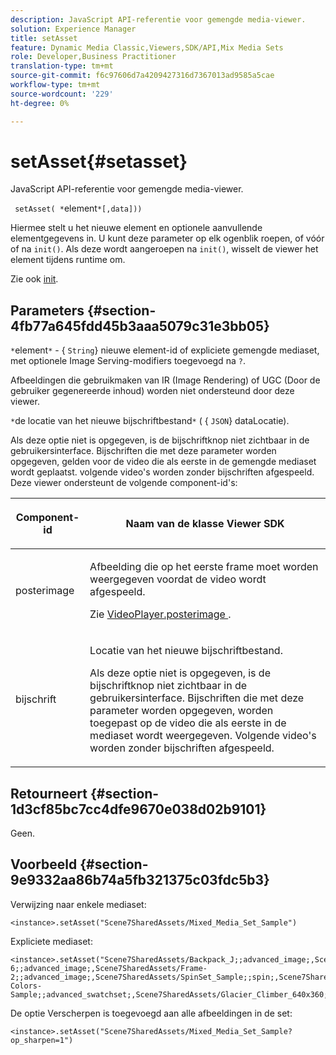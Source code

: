 ```yaml
---
description: JavaScript API-referentie voor gemengde media-viewer.
solution: Experience Manager
title: setAsset
feature: Dynamic Media Classic,Viewers,SDK/API,Mix Media Sets
role: Developer,Business Practitioner
translation-type: tm+mt
source-git-commit: f6c97606d7a4209427316d7367013ad9585a5cae
workflow-type: tm+mt
source-wordcount: '229'
ht-degree: 0%

---
```



# setAsset{#setasset}

JavaScript API-referentie voor gemengde media-viewer.

` setAsset( *`element`*[,data]))`

Hiermee stelt u het nieuwe element en optionele aanvullende elementgegevens in. U kunt deze parameter op elk ogenblik roepen, of vóór of na `init()`. Als deze wordt aangeroepen na `init()`, wisselt de viewer het element tijdens runtime om.

Zie ook [init](../../../c-html5-s7-aem-asset-viewers/c-html5-mixedmedia-viewer-about/c-html5-mixedmedia-viewer-javascriptapiref/r-html5-mixedmedia-javascriptapiref-init.md#reference-bb4428c155e541b79797f96e17c068ae).

## Parameters {#section-4fb77a645fdd45b3aaa5079c31e3bb05}

`*`element`*` - { `String`} nieuwe element-id of expliciete gemengde mediaset, met optionele Image Serving-modifiers toegevoegd na  `?`.

Afbeeldingen die gebruikmaken van IR (Image Rendering) of UGC (Door de gebruiker gegenereerde inhoud) worden niet ondersteund door deze viewer.

`*`de locatie van het nieuwe bijschriftbestand`*`  ( { `JSON`} dataLocatie).

Als deze optie niet is opgegeven, is de bijschriftknop niet zichtbaar in de gebruikersinterface. Bijschriften die met deze parameter worden opgegeven, gelden voor de video die als eerste in de gemengde mediaset wordt geplaatst. volgende video&#39;s worden zonder bijschriften afgespeeld. Deze viewer ondersteunt de volgende component-id&#39;s:

<table id="table_7B5DD9303EF44ADD847B13FFEAD135D9"> 
 <thead> 
  <tr> 
   <th colname="col1" class="entry"> <p>Component-id </p> </th> 
   <th colname="col2" class="entry"> <p>Naam van de klasse Viewer SDK </p> </th> 
  </tr> 
 </thead>
 <tbody> 
  <tr> 
   <td colname="col1"> <p> <span class="codeph"> posterimage  </span> </p> </td> 
   <td colname="col2"> <p>Afbeelding die op het eerste frame moet worden weergegeven voordat de video wordt afgespeeld. </p> <p>Zie <a href="../../../c-html5-s7-aem-asset-viewers/c-html5-mixedmedia-viewer-about/r-html5-mixedmedia-viewer-config-attrib/r-html5-mixedmedia-viewer-config-attrib-videoplayer-posterimage.md#reference-f424ad0f278b4d14b86ea55e3a73c52b" format="dita" scope="local"> VideoPlayer.posterimage </a>. </p> </td> 
  </tr> 
  <tr> 
   <td colname="col1"> <p> <span class="codeph"> bijschrift  </span> </p> </td> 
   <td colname="col2"> <p> Locatie van het nieuwe bijschriftbestand. </p> <p>Als deze optie niet is opgegeven, is de bijschriftknop niet zichtbaar in de gebruikersinterface. Bijschriften die met deze parameter worden opgegeven, worden toegepast op de video die als eerste in de mediaset wordt weergegeven. Volgende video's worden zonder bijschriften afgespeeld. </p> </td> 
  </tr> 
 </tbody> 
</table>

## Retourneert {#section-1d3cf85bc7cc4dfe9670e038d02b9101}

Geen.

## Voorbeeld {#section-9e9332aa86b74a5fb321375c03fdc5b3}

Verwijzing naar enkele mediaset:

```
<instance>.setAsset("Scene7SharedAssets/Mixed_Media_Set_Sample")
```

Expliciete mediaset:

```
<instance>.setAsset("Scene7SharedAssets/Backpack_J;;advanced_image;,Scene7SharedAssets/Frame-6;;advanced_image;,Scene7SharedAssets/Frame-2;;advanced_image;,Scene7SharedAssets/SpinSet_Sample;;spin;,Scene7SharedAssets/ImageSet-Colors-Sample;;advanced_swatchset;,Scene7SharedAssets/Glacier_Climber_640x360;Scene7SharedAssets/Glacier_Climber_640x360;video;")
```

De optie Verscherpen is toegevoegd aan alle afbeeldingen in de set:

```
<instance>.setAsset("Scene7SharedAssets/Mixed_Media_Set_Sample?op_sharpen=1")
```

